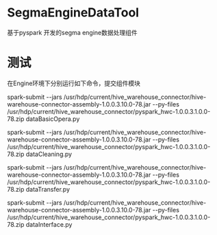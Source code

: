 # SegmaEngineDataTool
基于pyspark 开发的segma engine数据处理组件

# 测试
在Engine环境下分别运行如下命令，提交组件模块

spark-submit --jars /usr/hdp/current/hive_warehouse_connector/hive-warehouse-connector-assembly-1.0.0.3.10.0-78.jar --py-files /usr/hdp/current/hive_warehouse_connector/pyspark_hwc-1.0.0.3.1.0.0-78.zip dataBasicOpera.py

spark-submit --jars /usr/hdp/current/hive_warehouse_connector/hive-warehouse-connector-assembly-1.0.0.3.10.0-78.jar --py-files /usr/hdp/current/hive_warehouse_connector/pyspark_hwc-1.0.0.3.1.0.0-78.zip dataCleaning.py

spark-submit --jars /usr/hdp/current/hive_warehouse_connector/hive-warehouse-connector-assembly-1.0.0.3.10.0-78.jar --py-files /usr/hdp/current/hive_warehouse_connector/pyspark_hwc-1.0.0.3.1.0.0-78.zip dataTransfer.py

spark-submit --jars /usr/hdp/current/hive_warehouse_connector/hive-warehouse-connector-assembly-1.0.0.3.10.0-78.jar --py-files /usr/hdp/current/hive_warehouse_connector/pyspark_hwc-1.0.0.3.1.0.0-78.zip dataInterface.py
